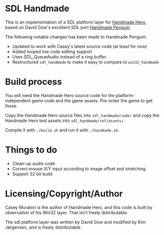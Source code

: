 # SDL Handmade

This is an implementation of a SDL platform layer for [Handmade Hero](http://handmadehero.org/), based on David Gow's excellent SDL port [Handmade Penguin](http://davidgow.net/handmadepenguin/).

The following notable changes has been made to Handmade Penguin:

* Updated to work with Casey's latest source code (at least for now)
* Added looped live code editing support
* Uses SDL_QueueAudio instead of a ring buffer
* Restructured `sdl_handmade` to make it easy to compare to `win32_handmade`

# Build process

You will need the Handmade Hero source code for the platform-independent game code and the game assets. Pre-order the game to get these.

Copy the Handmade Hero source files into `sdl_handmade/code/` and copy the Handmade Hero test assets into `sdl_handmade/ref/assets/`.

Compile it with `./build.sh` and run it with `./handmade.sh`.

# Things to do

* Clean-up audio code
* Correct mouse X/Y input according to image offset and stretching
* Support 32 bit build

# Licensing/Copyright/Author

Casey Muratori is the author of Handmade Hero, and this code is built by observation of his Win32 layer. That isn’t freely distributable.

The sdl platform layer was written by David Gow and modified by Kim Jørgensen, and is freely distributable.
